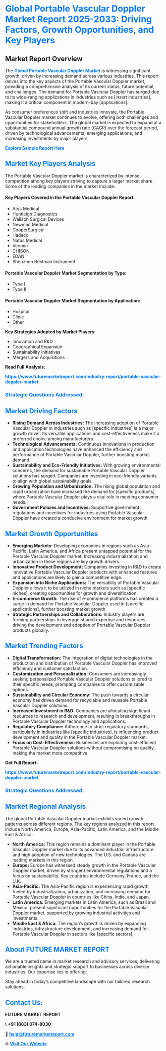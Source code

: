 <h1 style="color: #007BFF;">Global Portable Vascular Doppler Market Report 2025-2033: Driving Factors, Growth Opportunities, and Key Players</h1>

<section id="overview">
<h2>Market Report Overview</h2>
<p>The <a href="https://www.futuremarketreport.com/industry-report/portable-vascular-doppler-market" style="color: #007BFF; text-decoration: none;"><strong>Global Portable Vascular Doppler Market</strong></a> is witnessing significant growth, driven by increasing demand across various industries. This report delves into the key aspects of the Portable Vascular Doppler market, providing a comprehensive analysis of its current status, future potential, and challenges. The demand for Portable Vascular Doppler has surged due to its wide-ranging applications in industries such as [insert industries], making it a critical component in modern-day [applications].</p>
<p>As consumer preferences shift and industries innovate, the Portable Vascular Doppler market continues to evolve, offering both challenges and opportunities for stakeholders. The global market is expected to expand at a substantial compound annual growth rate (CAGR) over the forecast period, driven by technological advancements, emerging applications, and increasing investments by major players.</p>
</section>

<section id="overview">
<p><a href="https://www.futuremarketreport.com/request-sample/reportId=60017" style="color: #007BFF; text-decoration: none;"><strong>Explore Sample Report Here</strong></a></p>
</section>

<section id="key-players">
<h2 style="color: #007BFF;">Market Key Players Analysis</h2>
<p>The Portable Vascular Doppler market is characterized by intense competition among key players striving to capture a larger market share. Some of the leading companies in the market include:</p>
<h4>Key Players Covered in the Portable Vascular Doppler Report:</h4>
<ul><li>Atys Medical</li><li>Huntleigh Diagnostics</li><li>Wallach Surgical Devices</li><li>Newman Medical</li><li>CooperSurgical</li><li>Hadeco</li><li>Natus Medical</li><li>Vcomin</li><li>CHISON</li><li>EDAN</li><li>Shenzhen Bestman Instrument</li></ul>
<h4>Portable Vascular Doppler Market Segmentation by Type:</h4>
<ul><li>Type I</li><li>Type II</li></ul>

<h4>Portable Vascular Doppler Market Segmentation by Application:</h4>
<ul><li>Hospital</li><li>Clinic</li><li>Other</li></ul>
<p><strong>Key Strategies Adopted by Market Players:</strong></p>
<ul>
<li>Innovation and R&D</li>
<li>Geographical Expansion</li>
<li>Sustainability Initiatives</li>
<li>Mergers and Acquisitions</li>
</ul>
</section>

<section>
<p><strong>Read Full Analysis: </strong></p><a href="https://www.futuremarketreport.com/industry-report/portable-vascular-doppler-market" style="color: #007BFF; text-decoration: none;"><strong>https://www.futuremarketreport.com/industry-report/portable-vascular-doppler-market</strong></a>
<h3 style="color: #007BFF;">Strategic Questions Addressed:</h3>
</section>

<section id="driving-factors">
<h2 style="color: #007BFF;">Market Driving Factors</h2>
<ul>
<li><strong>Rising Demand Across Industries:</strong> The increasing adoption of Portable Vascular Doppler in industries such as [specific industries] is a major growth driver. Its versatile applications and cost-effectiveness make it a preferred choice among manufacturers.</li>
<li><strong>Technological Advancements:</strong> Continuous innovations in production and application technologies have enhanced the efficiency and performance of Portable Vascular Doppler, further boosting market demand.</li>
<li><strong>Sustainability and Eco-Friendly Initiatives:</strong> With growing environmental concerns, the demand for sustainable Portable Vascular Doppler solutions has surged. Companies are investing in eco-friendly variants to align with global sustainability goals.</li>
<li><strong>Growing Population and Urbanization:</strong> The rising global population and rapid urbanization have increased the demand for [specific products], where Portable Vascular Doppler plays a vital role in meeting consumer needs.</li>
<li><strong>Government Policies and Incentives:</strong> Supportive government regulations and incentives for industries using Portable Vascular Doppler have created a conducive environment for market growth.</li>
</ul>
</section>

<section id="growth-opportunities">
<h2 style="color: #007BFF;">Market Growth Opportunities</h2>
<ul>
<li><strong>Emerging Markets:</strong> Developing economies in regions such as Asia-Pacific, Latin America, and Africa present untapped potential for the Portable Vascular Doppler market. Increasing industrialization and urbanization in these regions are key growth drivers.</li>
<li><strong>Innovative Product Development:</strong> Companies investing in R&D to create innovative Portable Vascular Doppler products with enhanced features and applications are likely to gain a competitive edge.</li>
<li><strong>Expansion into Niche Applications:</strong> The versatility of Portable Vascular Doppler allows it to be utilized in niche markets such as [specific niches], creating opportunities for growth and diversification.</li>
<li><strong>E-commerce Growth:</strong> The rise of e-commerce platforms has created a surge in demand for Portable Vascular Doppler used in [specific applications], further boosting market growth.</li>
<li><strong>Strategic Partnerships and Collaborations:</strong> Industry players are forming partnerships to leverage shared expertise and resources, driving the development and adoption of Portable Vascular Doppler products globally.</li>
</ul>
</section>

<section id="trending-factors">
<h2 style="color: #007BFF;">Market Trending Factors</h2>
<ul>
<li><strong>Digital Transformation:</strong> The integration of digital technologies in the production and distribution of Portable Vascular Doppler has improved efficiency and customer satisfaction.</li>
<li><strong>Customization and Personalization:</strong> Consumers are increasingly seeking personalized Portable Vascular Doppler solutions tailored to their specific needs, prompting companies to offer customizable options.</li>
<li><strong>Sustainability and Circular Economy:</strong> The push towards a circular economy has driven demand for recyclable and reusable Portable Vascular Doppler solutions.</li>
<li><strong>Increased Investment in R&D:</strong> Companies are allocating significant resources to research and development, resulting in breakthroughs in Portable Vascular Doppler technology and applications.</li>
<li><strong>Regulatory Compliance:</strong> Adherence to strict regulatory standards, particularly in industries like [specific industries], is influencing product development and quality in the Portable Vascular Doppler market.</li>
<li><strong>Focus on Cost-Effectiveness:</strong> Businesses are exploring cost-efficient Portable Vascular Doppler solutions without compromising on quality, making the market more competitive.</li>
</ul>
</section>

<section>
<p><strong>Get Full Report: </strong></p><a href="https://www.futuremarketreport.com/industry-report/portable-vascular-doppler-market" style="color: #007BFF; text-decoration: none;"><strong>https://www.futuremarketreport.com/industry-report/portable-vascular-doppler-market</strong></a>
<h3 style="color: #007BFF;">Strategic Questions Addressed:</h3>
</section>


<section id="regional-analysis">
<h2 style="color: #007BFF;">Market Regional Analysis</h2>
<p>The global Portable Vascular Doppler market exhibits varied growth patterns across different regions. The key regions analyzed in this report include North America, Europe, Asia-Pacific, Latin America, and the Middle East & Africa:</p>
<ul>
<li><strong>North America:</strong> This region remains a dominant player in the Portable Vascular Doppler market due to its advanced industrial infrastructure and high adoption of new technologies. The U.S. and Canada are leading markets in this region.</li>
<li><strong>Europe:</strong> Europe has witnessed steady growth in the Portable Vascular Doppler market, driven by stringent environmental regulations and a focus on sustainability. Key countries include Germany, France, and the U.K.</li>
<li><strong>Asia-Pacific:</strong> The Asia-Pacific region is experiencing rapid growth, fueled by industrialization, urbanization, and increasing demand for Portable Vascular Doppler in countries like China, India, and Japan.</li>
<li><strong>Latin America:</strong> Emerging markets in Latin America, such as Brazil and Mexico, present significant opportunities for the Portable Vascular Doppler market, supported by growing industrial activities and investments.</li>
<li><strong>Middle East & Africa:</strong> The region’s growth is driven by expanding industries, infrastructure development, and increasing demand for Portable Vascular Doppler in sectors like [specific sectors].</li>
</ul>
</section>

<footer>
<h2 style="color: #007BFF;">About FUTURE MARKET REPORT</h2>
<p>We are a trusted name in market research and advisory services, delivering actionable insights and strategic support to businesses across diverse industries. Our expertise lies in offering:</p>

<p>Stay ahead in today’s competitive landscape with our tailored research solutions.</p>

<h2 style="color: #007BFF;">Contact Us:</h2>
<p><strong>FUTURE MARKET REPORT</strong></p>
<p>📞 <strong>+91 (883) 074-8030</strong></p>
<p>📧 <strong><a href="mailto:help@futuremarketreport.com" style="color: #007BFF;">help@futuremarketreport.com</a></strong></p>
<p>🌐 <strong><a href="https://www.futuremarketreport.com/" style="color: #007BFF;">Visit Our Website</a></strong></p>
</footer>